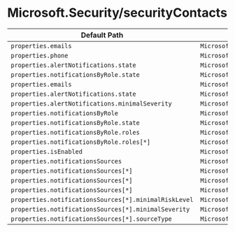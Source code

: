 # Microsoft.Security/securityContacts

| Default Path | Alias |
|---|---|
| `properties.emails` | `Microsoft.Security/securityContacts/email` |
| `properties.phone` | `Microsoft.Security/securityContacts/phone` |
| `properties.alertNotifications.state` | `Microsoft.Security/securityContacts/alertNotifications` |
| `properties.notificationsByRole.state` | `Microsoft.Security/securityContacts/alertsToAdmins` |
| `properties.emails` | `Microsoft.Security/securityContacts/emails` |
| `properties.alertNotifications.state` | `Microsoft.Security/securityContacts/alertNotifications.state` |
| `properties.alertNotifications.minimalSeverity` | `Microsoft.Security/securityContacts/alertNotifications.minimalSeverity` |
| `properties.notificationsByRole` | `Microsoft.Security/securityContacts/notificationsByRole` |
| `properties.notificationsByRole.state` | `Microsoft.Security/securityContacts/notificationsByRole.state` |
| `properties.notificationsByRole.roles` | `Microsoft.Security/securityContacts/notificationsByRole.roles` |
| `properties.notificationsByRole.roles[*]` | `Microsoft.Security/securityContacts/notificationsByRole.roles[*]` |
| `properties.isEnabled` | `Microsoft.Security/securityContacts/isEnabled` |
| `properties.notificationsSources` | `Microsoft.Security/securityContacts/notificationsSources` |
| `properties.notificationsSources[*]` | `Microsoft.Security/securityContacts/notificationsSources[*]` |
| `properties.notificationsSources[*]` | `Microsoft.Security/securityContacts/notificationsSources[*].AttackPath` |
| `properties.notificationsSources[*]` | `Microsoft.Security/securityContacts/notificationsSources[*].Alert` |
| `properties.notificationsSources[*].minimalRiskLevel` | `Microsoft.Security/securityContacts/notificationsSources[*].AttackPath.minimalRiskLevel` |
| `properties.notificationsSources[*].minimalSeverity` | `Microsoft.Security/securityContacts/notificationsSources[*].Alert.minimalSeverity` |
| `properties.notificationsSources[*].sourceType` | `Microsoft.Security/securityContacts/notificationsSources[*].sourceType` |

